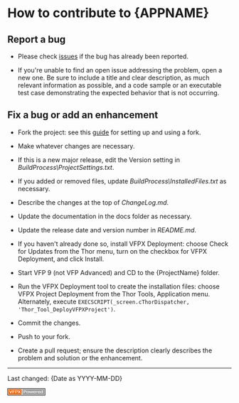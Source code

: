 <!-- 
The following will be set on initial run:
{APPNAME}

Fill other placeholders
-->
# How to contribute to {APPNAME}

## Report a bug

- Please check [issues](https://github.com/{YourName}/{ProjectName}/issues) if the bug has already been reported.

- If you're unable to find an open issue addressing the problem, open a new one. Be sure to include a title and clear description, as much relevant information as possible, and a code sample or an executable test case demonstrating the expected behavior that is not occurring.

## Fix a bug or add an enhancement

- Fork the project: see this [guide](https://www.dataschool.io/how-to-contribute-on-github/) for setting up and using a fork.

- Make whatever changes are necessary.

- If this is a new major release, edit the Version setting in *BuildProcess\ProjectSettings.txt*.

- If you added or removed files, update *BuildProcess\InstalledFiles.txt* as necessary.

- Describe the changes at the top of *ChangeLog.md*.

- Update the documentation in the docs folder as necessary.

- Update the release date and version number in *README.md*.

- If you haven't already done so, install VFPX Deployment: choose Check for Updates from the Thor menu, turn on the checkbox for VFPX Deployment, and click Install.

- Start VFP 9 (not VFP Advanced) and CD to the {ProjectName} folder.

- Run the VFPX Deployment tool to create the installation files: choose VFPX Project Deployment from the Thor Tools, Application menu. Alternately, execute ```EXECSCRIPT(_screen.cThorDispatcher, 'Thor_Tool_DeployVFPXProject')```.

- Commit the changes.

- Push to your fork.

- Create a pull request; ensure the description clearly describes the problem and solution or the enhancement.

----
Last changed: {Date as YYYY-MM-DD}

![](../images/vfpxpoweredby_alternative.gif)